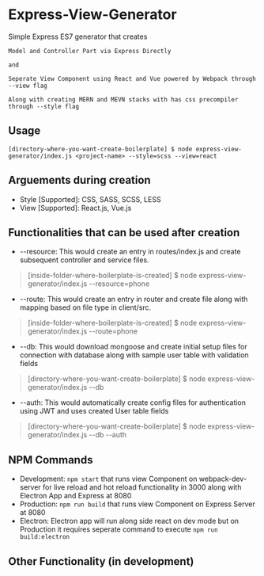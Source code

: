 # Express-View-Generator

Simple Express ES7 generator that creates

    Model and Controller Part via Express Directly

    and

    Seperate View Component using React and Vue powered by Webpack through --view flag

    Along with creating MERN and MEVN stacks with has css precompiler through --style flag

## Usage

    [directory-where-you-want-create-boilerplate] $ node express-view-generator/index.js <project-name> --style=scss --view=react

## Arguements during creation

- Style [Supported]: CSS, SASS, SCSS, LESS
- View [Supported]: React.js, Vue.js

## Functionalities that can be used after creation

- --resource: This would create an entry in routes/index.js and create subsequent controller and service files.

> [inside-folder-where-boilerplate-is-created] \$ node express-view-generator/index.js --resource=phone

- --route: This would create an entry in router and create file along with mapping based on file type in client/src.

> [inside-folder-where-boilerplate-is-created] \$ node express-view-generator/index.js --route=phone

- --db: This would download mongoose and create initial setup files for connection with database along with sample user table with validation fields

> [directory-where-you-want-create-boilerplate] \$ node express-view-generator/index.js <project-name> --db

- --auth: This would automatically create config files for authentication using JWT and uses created User table fields

> [directory-where-you-want-create-boilerplate] \$ node express-view-generator/index.js <project-name> --db --auth

## NPM Commands

- Development: `npm start` that runs view Component on webpack-dev-server for live reload and hot reload functionality in 3000 along with Electron App and Express at 8080
- Production: `npm run build` that runs view Component on Express Server at 8080
- Electron: Electron app will run along side react on dev mode but on Production it requires seperate command to execute `npm run build:electron`

## Other Functionality (in development)
